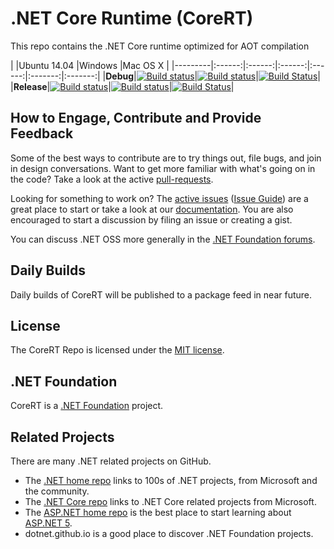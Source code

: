 # .NET Core Runtime (CoreRT)
This repo contains the .NET Core runtime optimized for AOT compilation

|         |Ubuntu 14.04 |Windows |Mac OS X |
|---------|:------:|:------:|:------:|:------:|:-------:|:-------:|
|**Debug**|[![Build status](http://dotnet-ci.cloudapp.net/job/dotnet_corert/job/debug_ubuntu/badge/icon)](http://dotnet-ci.cloudapp.net/job/dotnet_corert/job/debug_ubuntu/)|[![Build status](http://dotnet-ci.cloudapp.net/job/dotnet_corert/job/debug_windows_nt/badge/icon)](http://dotnet-ci.cloudapp.net/job/dotnet_corert/job/debug_windows_nt/)|[![Build Status](http://dotnet-ci.cloudapp.net/job/dotnet_corert/job/debug_osx/badge/icon)](http://dotnet-ci.cloudapp.net/job/dotnet_corert/job/debug_osx/)|
|**Release**|[![Build status](http://dotnet-ci.cloudapp.net/job/dotnet_corert/job/release_ubuntu/badge/icon)](http://dotnet-ci.cloudapp.net/job/dotnet_corert/job/release_ubuntu/)|[![Build status](http://dotnet-ci.cloudapp.net/job/dotnet_corert/job/release_windows_nt/badge/icon)](http://dotnet-ci.cloudapp.net/job/dotnet_corert/job/release_windows_nt/)|[![Build Status](http://dotnet-ci.cloudapp.net/job/dotnet_corert/job/release_osx/badge/icon)](http://dotnet-ci.cloudapp.net/job/dotnet_corert/job/release_osx/)|

## How to Engage, Contribute and Provide Feedback
Some of the best ways to contribute are to try things out, file bugs, and join in design conversations.
Want to get more familiar with what's going on in the code? Take a look at the active [pull-requests](https://github.com/dotnet/corert/pulls).

Looking for something to work on? The [active issues](https://github.com/dotnet/corert/issues?q=is:open+is:issue+no:assignee) ([Issue Guide](https://github.com/dotnet/corefx/blob/master/Documentation/project-docs/issue-guide.md)) are a great place to start or take a look at our [documentation](https://github.com/dotnet/corert/tree/master/Documentation). You are also encouraged to start a discussion by filing an issue or creating a gist.

You can discuss .NET OSS more generally in the [.NET Foundation forums](http://forums.dotnetfoundation.org).

## Daily Builds
Daily builds of CoreRT will be published to a package feed in near future.

## License
The CoreRT Repo is licensed under the [MIT license](https://github.com/dotnet/corert/blob/master/LICENSE.TXT).

## .NET Foundation
CoreRT is a [.NET Foundation](http://www.dotnetfoundation.org/projects) project.

## Related Projects
There are many .NET related projects on GitHub.
- The [.NET home repo](https://github.com/Microsoft/dotnet) links to 100s of .NET projects, from Microsoft and the community.
- The [.NET Core repo](https://github.com/dotnet/core) links to .NET Core related projects from Microsoft.
- The [ASP.NET home repo](https://github.com/aspnet/home) is the best place to start learning about [ASP.NET 5](http://www.asp.net).
- dotnet.github.io is a good place to discover .NET Foundation projects.
